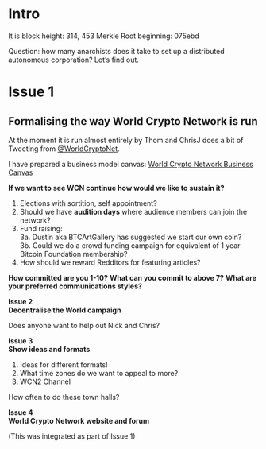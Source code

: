 
# Intro

It is block height: 314, 453
Merkle Root beginning: 075ebd

Question: how many anarchists does it take to set up a distributed autonomous corporation? Let’s find out.


# Issue 1
## Formalising the way World Crypto Network is run

At the moment it is run almost entirely by Thom and ChrisJ does a bit of Tweeting from [@WorldCryptoNet](https://twitter.com/WorldCryptoNet). 

I have prepared a business model canvas: [World Crypto Network Business Canvas](https://docs.google.com/a/chrisellis.me/drawings/d/1XXcYtlBHdC7JuXHJ-yYxWagiGxreHY4d_qf0vkZK3dM/edit)

**If we want to see WCN continue how would we like to sustain it?**  
1. Elections with sortition, self appointment?  
2. Should we have **audition days** where audience members can join the network?  
3. Fund raising:  
	3a. Dustin aka BTCArtGallery has suggested we start our own coin?  
	3b. Could we do a crowd funding campaign for equivalent of 1 year Bitcoin Foundation membership?  
4. How should we reward Redditors for featuring articles?

**How committed are you 1-10?**
**What can you commit to above 7?**
**What are your preferred communications styles?**

**Issue 2**  
**Decentralise the World campaign**

Does anyone want to help out Nick and Chris?

**Issue 3**  
**Show ideas and formats**

1. Ideas for different formats!
2. What time zones do we want to appeal to more?
3. WCN2 Channel

How often to do these town halls?

**Issue 4**  
**World Crypto Network website and forum**

(This was integrated as part of Issue 1)




























